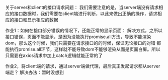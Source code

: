 

关于server和client的接口请求问题：
我们需要注意的是，当server端没有请求相应的接口数据时，我们需要在client端进行判断，以此来做出正确的操作，请求相应的接口和显示相应的数据

作业1：如何在接口部分错误的情况下，还能正常的显示页面：
解决方式，之所以接口错误，页面不能显示，是因为没能执行promise.all方法，导致不能渲染dom，那么这个时候，我们只需要在请求接口的的时候，保证无论接口的对错
都能执行promise.all环节，这样就不能导致dom不能够渲染从而是页面白屏。所以只需要在axios请求中加上catch逻辑就能正常的了


作业2，将client端的请求，通过server端做代理，最后真正发起请求都从server端走？
 解决办法：暂时没想到